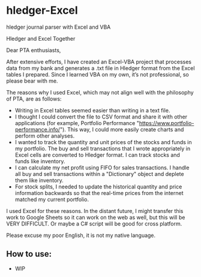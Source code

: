 # hledger-Excel
hledger journal parser with Excel and VBA

Hledger and Excel Together

Dear PTA enthusiasts,

After extensive efforts, I have created an Excel-VBA project that processes data from my bank and generates a .txt file in Hledger format from the Excel tables I prepared. Since I learned VBA on my own, it’s not professional, so please bear with me.

The reasons why I used Excel, which may not align well with the philosophy of PTA, are as follows:
- Writing in Excel tables seemed easier than writing in a text file.
- I thought I could convert the file to CSV format and share it with other applications (for example, Portfolio Performance "https://www.portfolio-performance.info/"). This way, I could more easily create charts and perform other analyses.
- I wanted to track the quantity and unit prices of the stocks and funds in my portfolio. The buy and sell transactions that I wrote appropriately in Excel cells are converted to Hledger format. I can track stocks and funds like inventory.
- I can calculate my net profit using FIFO for sales transactions. I handle all buy and sell transactions within a "Dictionary" object and deplete them like inventory.
- For stock splits, I needed to update the historical quantity and price information backwards so that the real-time prices from the internet matched my current portfolio.

I used Excel for these reasons. In the distant future, I might transfer this work to Google Sheets so it can work on the web as well, but this will be VERY DIFFICULT. Or maybe a C# script will be good for cross platform.

Please excuse my poor English, it is not my native language.

## How to use:
- WIP

